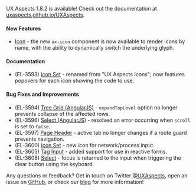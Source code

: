 UX Aspects 1.8.2 is available! Check out the documentation at [uxaspects.github.io/UXAspects](https://uxaspects.github.io/UXAspects).

#### New Features
* [Icon](/#/components/icons#icon) - the new `ux-icon` component is now available to render icons by name, with the ability to dynamically switch the underlying glyph.

#### Documentation
* (EL-3593) [Icon Set](https://uxaspects.github.io/UXAspects/#/css/icons#ux-icons) - renamed from "UX Aspects Icons"; now features popovers for each icon showing the code to use.

#### Bug Fixes and Improvements
* (EL-3594) [Tree Grid (AngularJS)](https://uxaspects.github.io/UXAspects/#/components/tree-view#tree-grid-ng1) - `expandTopLevel` option no longer prevents collapse of the affected rows.
* (EL-3596) [Select (AngularJS)](https://uxaspects.github.io/UXAspects/#/components/select#select-ng1) - resolved an error occurring when `scroll` is set to `false`.
* (EL-3597) [Page Header](https://uxaspects.github.io/UXAspects/#/components/page-header#page-header) - active tab no longer changes if a route guard prevents navigation.
* (EL-3600) [Icon Set](https://uxaspects.github.io/UXAspects/#/css/icons#ux-icons) - new icon for network/process input.
* (EL-3605) [Tag Input](https://uxaspects.github.io/UXAspects/#/components/input-controls#tags) - added support for use in reactive forms.
* (EL-3608) [Select](https://uxaspects.github.io/UXAspects/#/components/select#select) - focus is returned to the input when triggering the clear button using the keyboard.

Any questions or feedback? Get in touch on Twitter [@UXAspects](https://twitter.com/UXAspects), open an issue on [GitHub](https://github.com/UXAspects/UXAspects/issues), or check our [blog](https://uxaspects.github.io/UXAspects/#/blog) for more information!
